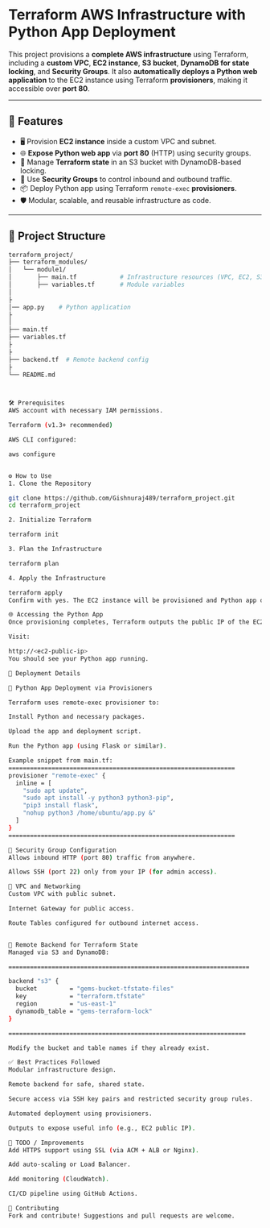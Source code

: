 # Terraform AWS Infrastructure with Python App Deployment

This project provisions a **complete AWS infrastructure** using Terraform, including a **custom VPC**, **EC2 instance**, **S3 bucket**, **DynamoDB for state locking**, and **Security Groups**. It also **automatically deploys a Python web application** to the EC2 instance using Terraform **provisioners**, making it accessible over **port 80**.

---

## 🚀 Features

- 🖥️ Provision **EC2 instance** inside a custom VPC and subnet.
- 🌐 **Expose Python web app** via **port 80** (HTTP) using security groups.
- 💾 Manage **Terraform state** in an S3 bucket with DynamoDB-based locking.
- 🔐 Use **Security Groups** to control inbound and outbound traffic.
- 📦 Deploy Python app using Terraform `remote-exec` **provisioners**.
- 🛡️ Modular, scalable, and reusable infrastructure as code.

---

## 📁 Project Structure

```bash
terraform_project/
├── terraform_modules/
│   └── module1/
│       ├── main.tf            # Infrastructure resources (VPC, EC2, S3, Dynamodb, SG, etc.)
│       ├── variables.tf       # Module variables
│               
├
│── app.py    # Python application
├
│            
├── main.tf
├── variables.tf
├
├
├── backend.tf  # Remote backend config
├
└── README.md



🛠️ Prerequisites
AWS account with necessary IAM permissions.

Terraform (v1.3+ recommended)

AWS CLI configured:

aws configure


⚙️ How to Use
1. Clone the Repository

git clone https://github.com/Gishnuraj489/terraform_project.git
cd terraform_project

2. Initialize Terraform

terraform init

3. Plan the Infrastructure

terraform plan

4. Apply the Infrastructure

terraform apply
Confirm with yes. The EC2 instance will be provisioned and Python app deployed automatically.

🌐 Accessing the Python App
Once provisioning completes, Terraform outputs the public IP of the EC2 instance.

Visit:

http://<ec2-public-ip>
You should see your Python app running.

🔧 Deployment Details

🔹 Python App Deployment via Provisioners

Terraform uses remote-exec provisioner to:

Install Python and necessary packages.

Upload the app and deployment script.

Run the Python app (using Flask or similar).

Example snippet from main.tf:
===============================================================
provisioner "remote-exec" {
  inline = [
    "sudo apt update",
    "sudo apt install -y python3 python3-pip",
    "pip3 install flask",
    "nohup python3 /home/ubuntu/app.py &"
  ]
}
===============================================================

🔹 Security Group Configuration
Allows inbound HTTP (port 80) traffic from anywhere.

Allows SSH (port 22) only from your IP (for admin access).

🔹 VPC and Networking
Custom VPC with public subnet.

Internet Gateway for public access.

Route Tables configured for outbound internet access.


🔐 Remote Backend for Terraform State
Managed via S3 and DynamoDB:

===================================================================

backend "s3" {
  bucket         = "gems-bucket-tfstate-files"
  key            = "terraform.tfstate"
  region         = "us-east-1"
  dynamodb_table = "gems-terraform-lock"
}

==================================================================

Modify the bucket and table names if they already exist.

✅ Best Practices Followed
Modular infrastructure design.

Remote backend for safe, shared state.

Secure access via SSH key pairs and restricted security group rules.

Automated deployment using provisioners.

Outputs to expose useful info (e.g., EC2 public IP).

🔧 TODO / Improvements
Add HTTPS support using SSL (via ACM + ALB or Nginx).

Add auto-scaling or Load Balancer.

Add monitoring (CloudWatch).

CI/CD pipeline using GitHub Actions.

🤝 Contributing
Fork and contribute! Suggestions and pull requests are welcome.
